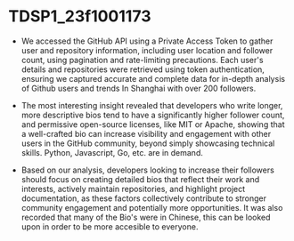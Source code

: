 # TDSP1_23f1001173

- We accessed the GitHub API using a Private Access Token to gather user and repository information, including user location and follower count, using pagination and rate-limiting precautions. Each user's details and repositories were retrieved using token authentication, ensuring we captured accurate and complete data for in-depth analysis of Github users and trends In Shanghai with over 200 followers.

- The most interesting insight revealed that developers who write longer, more descriptive bios tend to have a significantly higher follower count, and permissive open-source licenses, like MIT or Apache, showing that a well-crafted bio can increase visibility and engagement with other users in the GitHub community, beyond simply showcasing technical skills. Python, Javascript, Go, etc. are in demand.

- Based on our analysis, developers looking to increase their followers should focus on creating detailed bios that reflect their work and interests, actively maintain repositories, and highlight project documentation, as these factors collectively contribute to stronger community engagement and potentially more opportunities. It was also recorded that many of the Bio's were in Chinese, this can be looked upon in order to be more accesible to everyone.
